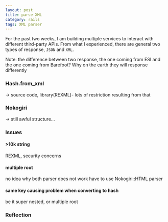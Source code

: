 ```yaml
---
layout: post
title: parse XML
category: rails
tags: XML parser
---
```


For the past two weeks, I am building multiple services to interact with different third-party APIs. From what I experienced, there are general two types of response, `JSON` and `XML`.  

<!--more-->

Note: the difference between two response, the one coming from ESI and the one coming from Barefoot? Why on the earth they will response differently

### Hash.from_xml
-> source code, library(REXML)- lots of restriction resulting from that
### Nokogiri
-> still awful structure...
### Issues
#### >10k string
REXML, security concerns
#### multiple root
no idea why both parser does not work
have to use Nokogiri::HTML parser
#### same key causing problem when converting to hash
be it super nested, or multiple root
### Reflection